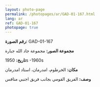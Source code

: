 ```yaml
---
layout: photo-page
permalink: /photopages/ar/GAD-01-167.html
lang: ar
ref: GAD-01-167
photopage: true
---
```


**رقم الصورة:** GAD-01-167

**مجموعة الصور:** مجموعة جاد الله جبارة

**تاريخ:** 1950s -1960s

**مكان:** الخرطوم، امدرمان، استاد امدرمان

**وصف:** الفريق القومي بجانب فريق اجنبي منافس
